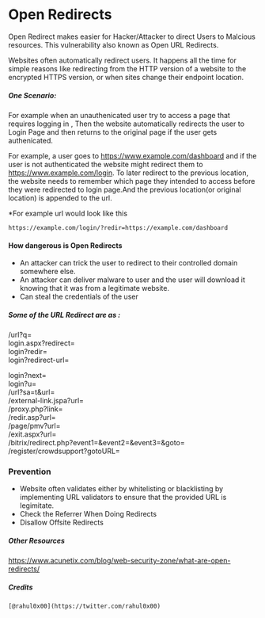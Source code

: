 # Open Redirects

Open Redirect makes easier for Hacker/Attacker to direct Users to Malcious resources. This vulnerability also known as Open URL Redirects.

Websites often automatically redirect users. It happens all the time for simple reasons like redirecting from the HTTP version of a website to the encrypted HTTPS version, or when sites 
change their endpoint location.

##### One Scenario:

For example when an unauthenicated user try to access a page that requires logging in ,
Then the website automatically redirects the user to Login Page and then returns to the original page if the user gets authenicated.

For example, a user goes to https://www.example.com/dashboard and if the user is not authenticated the website might redirect them 
to https://www.example.com/login. To later redirect to the previous location, the website needs to remember which page they intended 
to access before they were redirected to login page.And the previous location(or original location) is appended to the url.

*For example url  would look like this
          
    https://example.com/login/?redir=https://example.com/dashboard
    
#### How dangerous is Open Redirects
* An attacker can trick the user to redirect to their controlled domain somewhere else.
* An attacker can deliver malware to user and the user will download it knowing that it was from a legitimate website.
* Can steal the credentials of the user

##### Some of the URL Redirect are as :

/url?q=<br>
login.aspx?redirect=<br>
login?redir=<br>
login?redirect-url=<br>

login?next=<br>
login?u= <br>
/url?sa=t&url=<br>
/external-link.jspa?url=<br>
/proxy.php?link=<br>
/redir.asp?url=<br>
/page/pmv?url=<br>
/exit.aspx?url=<br>
/bitrix/redirect.php?event1=&event2=&event3=&goto=<br>
/register/crowdsupport?gotoURL=<br>

### Prevention

* Website often validates either by whitelisting or blacklisting by implementing URL validators to ensure that the provided URL is legimitate. 
* Check the Referrer When Doing Redirects
* Disallow Offsite Redirects

##### Other Resources 

https://www.acunetix.com/blog/web-security-zone/what-are-open-redirects/

##### Credits

    [@rahul0x00](https://twitter.com/rahul0x00)
   
